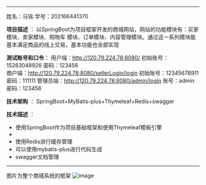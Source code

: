 # 
***************
姓名：马铭
学号：202166441370

 **项目描述** ：
以SpringBoot为项目框架开发的商城网站，网站的功能模块有：买家模块、卖家模块、购物车  模块、订单模块、内容管理模块。通过这一系列模块能基本满足商品的线上交易，基本功能也全部实现

**测试账号和口令**：
用户端：http://120.79.224.78:8080/  初始账号：15283048926  密码：123456        
商户端：http://120.79.224.78:8080/sellerLogin/login  初始账号：12345678911  密码：111111
管理员端：http://120.79.224.78:8080/admin/login  账号：admin   密码：123456   

 **技术架构** ：
SpringBoot+MyBatis-plus+Thymeleaf+Redis+swagger

 **技术描述** ：

- 使用SpringBoot作为项目基础框架和使用Thymeleaf模板引擎
- 
- 使用Redis进行缓存管理
- 可以使用mybatis-plus进行代码生成
- swagger文档管理

*************************
图片为整个商城系统的框架
![image](https://github.com/18680246112/mm/assets/148770300/073ca3cd-8227-45df-8ab9-7a22b4fd6915)
